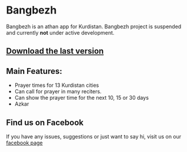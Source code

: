 # Bangbezh
Bangbezh is an athan app for Kurdistan. Bangbezh project is suspended and currently **not** under active development.

## [Download the last version](https://github.com/encrypt0r/bangbezh-website/releases/download/v3.1/Bangbezh_Installer_3.1.exe)
## Main Features:
+ Prayer times for 13 Kurdistan cities
+ Can call for prayer in many reciters.
+ Can show the prayer time for the next 10, 15 or 30 days
+ Azkar

## Find us on Facebook

If you have any issues, suggestions or just want to say hi, visit us on our [facebook page](https://www.facebook.com/bangbezh)
